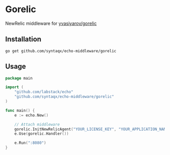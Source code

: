 # Gorelic

NewRelic middleware for [yvasiyarov/gorelic](https://github.com/yvasiyarov/gorelic)

## Installation

```shell
go get github.com/syntaqx/echo-middleware/gorelic
```

## Usage

```go
package main

import (
    "github.com/labstack/echo"
    "github.com/syntaqx/echo-middleware/gorelic"
)

func main() {
    e := echo.New()

    // Attach middleware
    gorelic.InitNewRelicAgent("YOUR_LICENSE_KEY", "YOUR_APPLICATION_NAME", true)
    e.Use(gorelic.Handler())

    e.Run(":8080")
}
```
